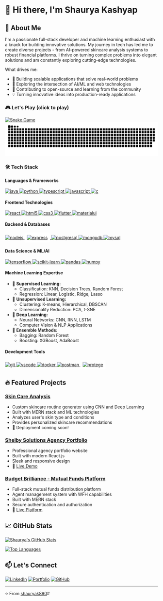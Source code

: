 # 👋 Hi there, I'm Shaurya Kashyap

## 🚀 About Me
I'm a passionate full-stack developer and machine learning enthusiast with a knack for building innovative solutions. My journey in tech has led me to create diverse projects - from AI-powered skincare analysis systems to robust financial platforms. I thrive on turning complex problems into elegant solutions and am constantly exploring cutting-edge technologies.

What drives me:
- 🎯 Building scalable applications that solve real-world problems
- 🤖 Exploring the intersection of AI/ML and web technologies
- 🌱 Contributing to open-source and learning from the community
- 💡 Turning innovative ideas into production-ready applications

### 🎮 Let's Play (click to play)
[![Snake Game](https://img.shields.io/badge/🐍_Snake-Play_Game-blue)](https://github.com/shauryak890?tab=repositories)
<picture>
  <source media="(prefers-color-scheme: dark)" srcset="https://raw.githubusercontent.com/platane/platane/output/github-contribution-grid-snake-dark.svg">
  <source media="(prefers-color-scheme: light)" srcset="https://raw.githubusercontent.com/platane/platane/output/github-contribution-grid-snake.svg">
  <img alt="github contribution grid snake animation" src="https://raw.githubusercontent.com/platane/platane/output/github-contribution-grid-snake.svg">
</picture>

### 🛠️ Tech Stack

#### Languages & Frameworks
<p align="left">
<a href="https://www.java.com/">
<img src="https://cdn.jsdelivr.net/gh/devicons/devicon/icons/java/java-original-wordmark.svg" alt="java" width="65" height="65"/>
</a>
<a href="https://www.python.org/">
<img src="https://cdn.jsdelivr.net/gh/devicons/devicon/icons/python/python-original-wordmark.svg" alt="python" width="65" height="65"/>
</a>
<a href="https://www.typescriptlang.org/">
<img src="https://cdn.jsdelivr.net/gh/devicons/devicon/icons/typescript/typescript-original.svg" alt="typescript" width="65" height="65"/>
</a>
<a href="https://developer.mozilla.org/en-US/docs/Web/JavaScript">
<img src="https://cdn.jsdelivr.net/gh/devicons/devicon/icons/javascript/javascript-original.svg" alt="javascript" width="65" height="65"/>
</a>
<a href="https://en.wikipedia.org/wiki/C_(programming_language)">
<img src="https://cdn.jsdelivr.net/gh/devicons/devicon/icons/c/c-original.svg" alt="c" width="65" height="65"/>
</a>
</p>

#### Frontend Technologies
<p align="left">
<a href="https://reactjs.org/">
<img src="https://cdn.jsdelivr.net/gh/devicons/devicon/icons/react/react-original-wordmark.svg" alt="react" width="65" height="65"/>
</a>
<a href="https://developer.mozilla.org/en-US/docs/Web/HTML">
<img src="https://cdn.jsdelivr.net/gh/devicons/devicon/icons/html5/html5-original-wordmark.svg" alt="html5" width="65" height="65"/>
</a>
<a href="https://developer.mozilla.org/en-US/docs/Web/CSS">
<img src="https://cdn.jsdelivr.net/gh/devicons/devicon/icons/css3/css3-original-wordmark.svg" alt="css3" width="65" height="65"/>
</a>
<a href="https://flutter.dev/">
<img src="https://cdn.jsdelivr.net/gh/devicons/devicon/icons/flutter/flutter-original.svg" alt="flutter" width="65" height="65"/>
</a>
<a href="https://mui.com/">
<img src="https://cdn.jsdelivr.net/gh/devicons/devicon/icons/materialui/materialui-original.svg" alt="materialui" width="65" height="65"/>
</a>
</p>

#### Backend & Databases
<p align="left">
<a href="https://nodejs.org/">
<img src="https://cdn.jsdelivr.net/gh/devicons/devicon/icons/nodejs/nodejs-original-wordmark.svg" alt="nodejs" width="65" height="65"/>
</a>
<a href="https://expressjs.com/">
<img src="https://cdn.jsdelivr.net/gh/devicons/devicon/icons/express/express-original.svg" alt="express" width="65" height="65" style="background-color:white;padding:8px;border-radius:5px;"/>
</a>
<a href="https://www.postgresql.org/">
<img src="https://cdn.jsdelivr.net/gh/devicons/devicon/icons/postgresql/postgresql-original-wordmark.svg" alt="postgresql" width="65" height="65"/>
</a>
<a href="https://www.mongodb.com/">
<img src="https://cdn.jsdelivr.net/gh/devicons/devicon/icons/mongodb/mongodb-original-wordmark.svg" alt="mongodb" width="65" height="65"/>
</a>
<a href="https://www.mysql.com/">
<img src="https://cdn.jsdelivr.net/gh/devicons/devicon/icons/mysql/mysql-original-wordmark.svg" alt="mysql" width="65" height="65"/>
</a>
</p>

#### Data Science & ML/AI
<p align="left">
<a href="https://www.tensorflow.org/">
<img src="https://cdn.jsdelivr.net/gh/devicons/devicon/icons/tensorflow/tensorflow-original.svg" alt="tensorflow" width="65" height="65"/>
</a>
<a href="https://scikit-learn.org/">
<img src="https://upload.wikimedia.org/wikipedia/commons/0/05/Scikit_learn_logo_small.svg" alt="scikit-learn" width="65" height="65"/>
</a>
<a href="https://pandas.pydata.org/">
<img src="https://cdn.jsdelivr.net/gh/devicons/devicon/icons/pandas/pandas-original-wordmark.svg" alt="pandas" width="65" height="65"/>
</a>
<a href="https://numpy.org/">
<img src="https://cdn.jsdelivr.net/gh/devicons/devicon/icons/numpy/numpy-original.svg" alt="numpy" width="65" height="65"/>
</a>
</p>

#### Machine Learning Expertise
- 🤖 **Supervised Learning:**
  - Classification: KNN, Decision Trees, Random Forest
  - Regression: Linear, Logistic, Ridge, Lasso
- 🧠 **Unsupervised Learning:**
  - Clustering: K-means, Hierarchical, DBSCAN
  - Dimensionality Reduction: PCA, t-SNE
- 🔮 **Deep Learning:**
  - Neural Networks: CNN, RNN, LSTM
  - Computer Vision & NLP Applications
- 🎯 **Ensemble Methods:**
  - Bagging: Random Forest
  - Boosting: XGBoost, AdaBoost

#### Development Tools
<p align="left">
<a href="https://git-scm.com/">
<img src="https://cdn.jsdelivr.net/gh/devicons/devicon/icons/git/git-original-wordmark.svg" alt="git" width="65" height="65"/>
</a>
<a href="https://code.visualstudio.com/">
<img src="https://cdn.jsdelivr.net/gh/devicons/devicon/icons/vscode/vscode-original.svg" alt="vscode" width="65" height="65"/>
</a>
<a href="https://www.docker.com/">
<img src="https://cdn.jsdelivr.net/gh/devicons/devicon/icons/docker/docker-original-wordmark.svg" alt="docker" width="65" height="65"/>
</a>
<a href="https://www.postman.com/">
<img src="https://www.vectorlogo.zone/logos/getpostman/getpostman-icon.svg" alt="postman" width="65" height="65"/>
</a>
<a href="https://protege.stanford.edu/">
<img src="https://raw.githubusercontent.com/protegeproject/protege/master/protege-editor-owl/src/main/resources/Classes.gif" alt="protege" width="65" height="65" style="background-color:white;padding:8px;border-radius:5px;"/>
</a>
</p>

## 🔥 Featured Projects

### [Skin Care Analysis](https://github.com/shauryak890/skin-care-analysis)
- Custom skincare routine generator using CNN and Deep Learning
- Built with MERN stack and ML technologies
- Analyzes user's skin type and conditions
- Provides personalized skincare recommendations
- 🚀 Deployment coming soon!

### [Shelby Solutions Agency Portfolio](https://github.com/shauryak890/agency-portfolio)
- Professional agency portfolio website
- Built with modern React.js
- Sleek and responsive design
- 🔗 [Live Demo](https://shelbysolutions.netlify.app/)

### [Budget Brilliance - Mutual Funds Platform](https://github.com/shauryak890/mutualfunds)
- Full-stack mutual funds distribution platform
- Agent management system with WFH capabilities
- Built with MERN stack
- Secure authentication and authorization
- 🔗 [Live Platform](https://budgetbrilliance.in/)

## 📈 GitHub Stats

[![Shaurya's GitHub Stats](https://github-readme-stats.vercel.app/api?username=shauryak890&show_icons=true&theme=tokyonight)](https://github.com/shauryak890)

[![Top Languages](https://github-readme-stats.vercel.app/api/top-langs/?username=shauryak890&layout=compact&theme=tokyonight)](https://github.com/shauryak890)

## 📫 Let's Connect
[![LinkedIn](https://img.shields.io/badge/LinkedIn-0077B5?style=for-the-badge&logo=linkedin&logoColor=white)](https://www.linkedin.com/in/shaurya-k-729180262/)
[![Portfolio](https://img.shields.io/badge/Portfolio-FF5722?style=for-the-badge&logo=google-chrome&logoColor=white)](https://shelbysolutions.netlify.app/)
[![GitHub](https://img.shields.io/badge/GitHub-100000?style=for-the-badge&logo=github&logoColor=white)](https://github.com/shauryak890)

---
⭐️ From [shauryak890](https://github.com/shauryak890)#
